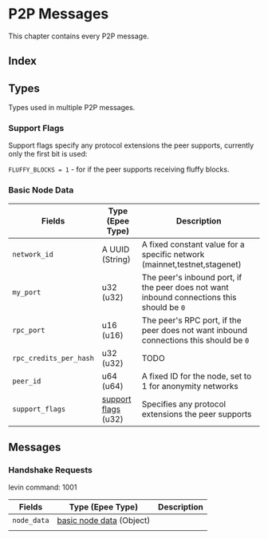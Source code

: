 # P2P Messages

This chapter contains every P2P message.

## Index

## Types

Types used in multiple P2P messages.

### Support Flags

Support flags specify any protocol extensions the peer supports, currently only the first bit is used:

`FLUFFY_BLOCKS = 1` - for if the peer supports receiving fluffy blocks.

### Basic Node Data

| Fields                 | Type (Epee Type)                      | Description                                                                              |
| ---------------------- | ------------------------------------- | ---------------------------------------------------------------------------------------- |
| `network_id`           | A UUID (String)                       | A fixed constant value for a specific network (mainnet,testnet,stagenet)                  |
| `my_port`              | u32 (u32)                             | The peer's inbound port, if the peer does not want inbound connections this should be `0` |
| `rpc_port`             | u16 (u16)                             | The peer's RPC port, if the peer does not want inbound connections this should be `0`     |
| `rpc_credits_per_hash` | u32 (u32)                             | TODO                                                                                     |
| `peer_id`              | u64 (u64)                             | A fixed ID for the node, set to 1 for anonymity networks                                 |
| `support_flags`        | [support flags](#support-flags) (u32) | Specifies any protocol extensions the peer supports                                      |

## Messages

### Handshake Requests

levin command: 1001

| Fields      | Type (Epee Type)                             | Description |
| ----------- | -------------------------------------------- | ----------- |
| `node_data` | [basic node data](#basic-node-data) (Object) |             |
|             |                                              |             |
